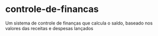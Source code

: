 # controle-de-financas
Um sistema de controle de finanças que calcula o saldo, baseado nos valores das receitas e despesas lançados 
